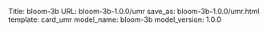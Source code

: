 Title: bloom-3b
URL: bloom-3b-1.0.0/umr
save_as: bloom-3b-1.0.0/umr.html
template: card_umr
model_name: bloom-3b
model_version: 1.0.0


